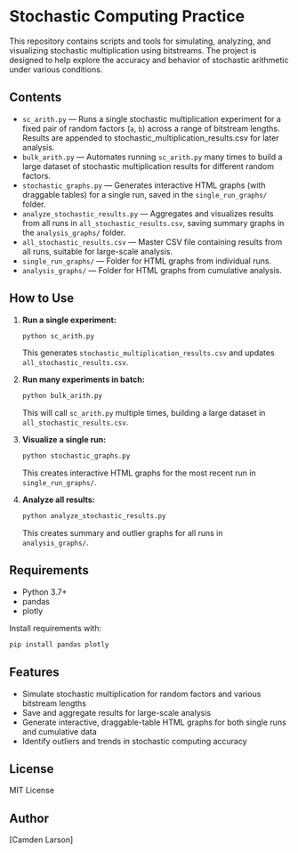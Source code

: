 # Stochastic Computing Practice

This repository contains scripts and tools for simulating, analyzing, and visualizing stochastic multiplication using bitstreams. The project is designed to help explore the accuracy and behavior of stochastic arithmetic under various conditions.

## Contents

- `sc_arith.py` — Runs a single stochastic multiplication experiment for a fixed pair of random factors (`a`, `b`) across a range of bitstream lengths. Results are appended to stochastic_multiplication_results.csv for later analysis.
- `bulk_arith.py` — Automates running `sc_arith.py` many times to build a large dataset of stochastic multiplication results for different random factors.
- `stochastic_graphs.py` — Generates interactive HTML graphs (with draggable tables) for a single run, saved in the `single_run_graphs/` folder.
- `analyze_stochastic_results.py` — Aggregates and visualizes results from all runs in `all_stochastic_results.csv`, saving summary graphs in the `analysis_graphs/` folder.
- `all_stochastic_results.csv` — Master CSV file containing results from all runs, suitable for large-scale analysis.
- `single_run_graphs/` — Folder for HTML graphs from individual runs.
- `analysis_graphs/` — Folder for HTML graphs from cumulative analysis.

## How to Use

1. **Run a single experiment:**
   ```bash
   python sc_arith.py
   ```
   This generates `stochastic_multiplication_results.csv` and updates `all_stochastic_results.csv`.

2. **Run many experiments in batch:**
   ```bash
   python bulk_arith.py
   ```
   This will call `sc_arith.py` multiple times, building a large dataset in `all_stochastic_results.csv`.

3. **Visualize a single run:**
   ```bash
   python stochastic_graphs.py
   ```
   This creates interactive HTML graphs for the most recent run in `single_run_graphs/`.

4. **Analyze all results:**
   ```bash
   python analyze_stochastic_results.py
   ```
   This creates summary and outlier graphs for all runs in `analysis_graphs/`.

## Requirements

- Python 3.7+
- pandas
- plotly

Install requirements with:
```bash
pip install pandas plotly
```

## Features
- Simulate stochastic multiplication for random factors and various bitstream lengths
- Save and aggregate results for large-scale analysis
- Generate interactive, draggable-table HTML graphs for both single runs and cumulative data
- Identify outliers and trends in stochastic computing accuracy

## License
MIT License

## Author
[Camden Larson]
